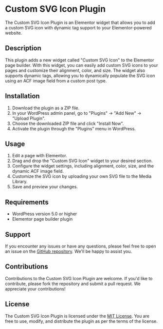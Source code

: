 # Custom SVG Icon Plugin

The Custom SVG Icon Plugin is an Elementor widget that allows you to add a custom SVG icon with dynamic tag support to your Elementor-powered website.

## Description

This plugin adds a new widget called "Custom SVG Icon" to the Elementor page builder. With this widget, you can easily add custom SVG icons to your pages and customize their alignment, color, and size. The widget also supports dynamic tags, allowing you to dynamically populate the SVG icon using an ACF image field from a custom post type.

## Installation

1. Download the plugin as a ZIP file.
2. In your WordPress admin panel, go to "Plugins" -> "Add New" -> "Upload Plugin".
3. Choose the downloaded ZIP file and click "Install Now".
4. Activate the plugin through the "Plugins" menu in WordPress.

## Usage

1. Edit a page with Elementor.
2. Drag and drop the "Custom SVG Icon" widget to your desired section.
3. Configure the widget settings, including alignment, color, size, and the dynamic ACF image field.
4. Customize the SVG icon by uploading your own SVG file to the Media Library.
5. Save and preview your changes.

## Requirements

- WordPress version 5.0 or higher
- Elementor page builder plugin

## Support

If you encounter any issues or have any questions, please feel free to open an issue on the [GitHub repository](https://github.com/your-repository-link). We'll be happy to assist you.

## Contributions

Contributions to the Custom SVG Icon Plugin are welcome. If you'd like to contribute, please fork the repository and submit a pull request. We appreciate your contributions!

## License

The Custom SVG Icon Plugin is licensed under the [MIT License](https://opensource.org/licenses/MIT). You are free to use, modify, and distribute the plugin as per the terms of the license.


